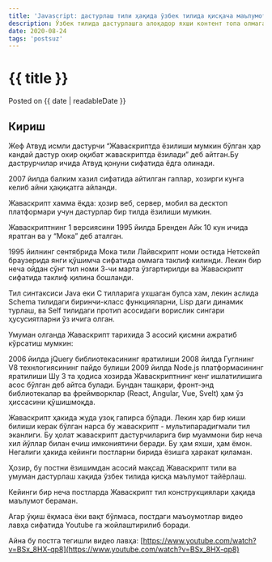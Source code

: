 ```yaml
---
title: 'Javascript: дастурлаш тили ҳақида ўзбек тилида қисқача маълумот'
description: Ўзбек тилида дастурлашга алоқадор яхши контент топа олмаганим учун, ўзим контент яратишга қарор қилдим.
date: 2020-08-24
tags: 'postsuz'
---
```


# {{ title }}

<span class="post-detail-date">Posted on {{ date | readableDate }}</span>

## Кириш

Жеф Атвуд исмли дастурчи “Жаваскриптда ёзилиши мумкин бўлган ҳар кандай дастур охир оқибат жаваскриптда ёзилади” деб айтган.Бу даструрчилар ичида Атвуд қонуни сифатида ёдга олинади.

2007 йилда балким хазил сифатида айтилган гаплар, хозирги кунга келиб айни ҳақиқатга айланди.

Жаваскрипт хамма ёқда: ҳозир веб, сервер, мобил ва десктоп платформари учун дастурлар бир тилда ёзилиши мумкин.

Жаваскриптнинг 1 версиясини 1995 йилда Бренден Айк 10 кун ичида яратган ва у “Мока” деб аталган.

1995 йилнинг сентябрида Мока тили Лайвскрипт номи остида Нетскейп браузерида янги қўшимча сифатида оммага таклиф килинди. Лекин бир неча ойдан сўнг тил номи 3-чи марта ўзгартирилди ва Жаваскрипт сифатида таклиф қилина бошланди.

Тил синтаксиси Java еки C тилларига ухшаган булса хам, лекин аслида Schema тилидаги биринчи-класс функцияларни, Lisp даги динамик турлаш, ва Self тилидаги протип асосидаги ворислик сингари ҳусусиятларни ўз ичига олган.

Умуман олганда Жаваскрипт тарихида 3 асосий қисмни ажратиб кўрсатиш мумкин:

2006 йилда jQuery библиотекасининг яратилиши
2008 йилда Гуглнинг V8 технлогиясининг пайдо булиши
2009 йилда Node.js платформасининг яратилиши
Шу 3 та ҳодиса хозирда Жаваскриптнинг кенг ишлатилишига асос бўлган деб айтса булади. Бундан ташқари, фронт-энд библиотекалар ва фреймворклар (React, Angular, Vue, Svelt) ҳам ўз ҳиссасини қўшишмоқда.

Жаваскрипт ҳакида жуда узоқ гапирса бўлади. Лекин ҳар бир киши билиши керак бўлган нарса бу жаваскрипт - мультипарадигмали тил эканлиги. Бу ҳолат жаваскрипт дастурчиларига бир муаммони бир неча хил йўллар билан ечиш имкониятини беради. Бу ҳам яхши, ҳам ёмон. Негалиги ҳакида кейинги постларни бирида ёзишга ҳаракат қиламан.

Ҳозир, бу постни ёзишимдан асосий мақсад Жаваскрипт тили ва умуман дастурлаш хақида ўзбек тилида қисқа маълумот тайёрлаш. 

Кейинги бир неча постларда Жаваскрипт тил конструкциялари ҳақида маълумот бераман. 

Агар ўқиш ёқмаса ёки вақт бўлмаса, постдаги маъоумотлар видео лавҳа сифатида Youtube га жойлаштирилиб боради. 

Айна бу постга тегишли видео лавҳа: [https://www.youtube.com/watch?v=BSx_8HX-qp8](https://www.youtube.com/watch?v=BSx_8HX-qp8)